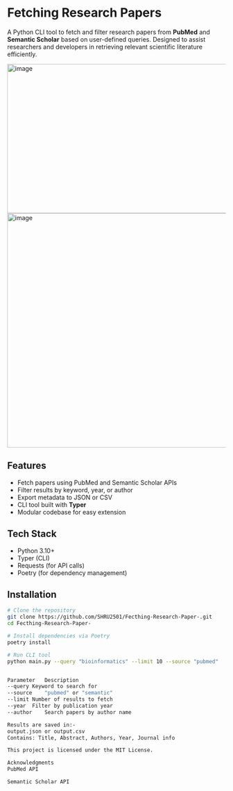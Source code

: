 # Fetching Research Papers 

A Python CLI tool to fetch and filter research papers from **PubMed** and **Semantic Scholar** based on user-defined queries. Designed to assist researchers and developers in retrieving relevant scientific literature efficiently.


<img width="1000" height="344" alt="image" src="https://github.com/user-attachments/assets/e54eee4d-5425-452c-b59d-bb3f648fd7a2" />


<img width="960" height="540" alt="image" src="https://github.com/user-attachments/assets/6bdd8f6a-c5f3-4825-aed0-d0b897579560" />


##  Features

- Fetch papers using PubMed and Semantic Scholar APIs
- Filter results by keyword, year, or author
- Export metadata to JSON or CSV
- CLI tool built with **Typer**
- Modular codebase for easy extension

## Tech Stack

- Python 3.10+
- Typer (CLI)
- Requests (for API calls)
- Poetry (for dependency management)

##  Installation

```bash
# Clone the repository
git clone https://github.com/SHRU2501/Fecthing-Research-Paper-.git
cd Fecthing-Research-Paper-

# Install dependencies via Poetry
poetry install

# Run CLI tool
python main.py --query "bioinformatics" --limit 10 --source "pubmed"


Parameter	Description
--query	Keyword to search for
--source	"pubmed" or "semantic"
--limit	Number of results to fetch
--year	Filter by publication year
--author	Search papers by author name

Results are saved in:-
output.json or output.csv
Contains: Title, Abstract, Authors, Year, Journal info

This project is licensed under the MIT License.

Acknowledgments
PubMed API

Semantic Scholar API
